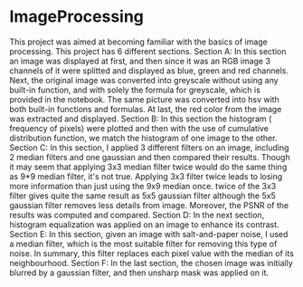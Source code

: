 # ImageProcessing
This project was aimed at becoming familiar with the basics of image processing. This project has 6 different sections.
Section A: 
In this section an image was displayed at first, and then since it was an RGB image 3 channels of it were splitted and displayed as blue, green and red channels.
Next, the original image was converted into greyscale without using any built-in function, and with solely the formula for greyscale, which is provided in the notebook.
The same picture was converted into hsv with both built-in functions and formulas. At last, the red color from the image was extracted and displayed.
Section B: 
In this section the histogram ( frequency of pixels) were plotted and then with the use of cumulative distribution function, we match the histogram of one image to the other.
Section C:
In this section, I applied 3 different filters on an image, including 2 median filters and one gaussian and then compared their results. Though it may seem that applying 3x3 median filter twice would do the same thing as 9*9 median filter, it's not true. Applying 3x3 filter twice leads to losing more information than just using the 9x9 median once. twice of the 3x3 filter gives quite the same result as 5x5 gaussian filter although the 5x5 gaussian filter removes less details from image. Moreover, the PSNR of the results was computed and compared.
Section D:
In the next section, histogram equalization was applied on an image to enhance its contrast.
Section E: 
In this section, given an image with salt-and-paper noise, I used a median filter, which is the most suitable filter for removing this type of noise. In summary, this filter replaces each pixel value with the median of its neighbourhood.
Section F:
In the last section, the chosen image was initially blurred by a gaussian filter, and then unsharp mask was applied on it.

